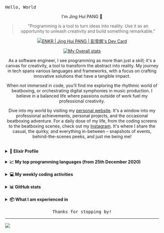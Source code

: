 
<samp>Hello, World</samp>

<div align="center">
<p>I'm Jing Hui PANG 👋</p>

> "Programming is a tool to turn ideas into reality. Use it as an opportunity to unleash creativity and build something remarkable."

<a href="https://app.daily.dev/enkr1"><img src="https://api.daily.dev/devcards/v2/qEmqwou2LLZkCiFiKgmtm.png?type=wide&r=4vn" width="652" alt="ENKR | Jing Hui PANG | 彭竞辉's Dev Card"/></a>

<!--
[![My LeetCode stats](https://leetcode-stats-six.vercel.app/api?username=enkr1&theme=dark)](https://leetcode.com/enkr1/)
-->
[![My Overall stats](https://wakatime.com/share/@enkr1/dea0a51c-6a03-4062-a236-8bfac2a6928c.svg)](https://wakatime.com/enkr1)

<p>
  As a software engineer, I see programming as more than just a skill; it's a canvas for creativity, a tool to transform the abstract into reality. My journey in tech spans various languages and frameworks, with a focus on crafting innovative solutions that have a tangible impact.
</p>
<p>
  When not immersed in code, you'll find me exploring the rhythmic world of beatboxing, or orchestrating digital symphonies in music production. I believe in a balanced life where passions outside of work fuel my professional creativity.
</p>
<p>
  Dive into my world by visiting my <a href="https://enkr1.github.io" target="_blank">personal website</a>. It's a window into my professional achievements, personal projects, and the occasional beatboxing adventure. For a daily dose of my life, from the coding screens to the beatboxing scenes, check out my <a href="https://www.instagram.com/enkr1/" target="_blank">Instagram</a>. It's where I share the casual, the quirky, and everything in-between – snapshots of events, behind-the-scenes peeks, and just me being me!
</p>

<!--
As a software engineer now at ByteDance, I view programming not just as a skill but as a canvas for creativity, transforming the abstract into tangible innovations. My tech journey spans various languages and frameworks, focusing on creating solutions that make a real-world impact.

Outside the digital realm, my passions lie in the rhythmic beats of beatboxing and the art of music production. I believe in a balanced life, where my hobbies outside work enhance my professional creativity.

Explore my world further on my personal website, showcasing my professional milestones, personal projects, and beatboxing escapades. For a glimpse into my daily life, from coding challenges to beatboxing rhythms, follow me on Instagram. It's a mix of the professional, the playful, and the uniquely me – from event highlights to behind-the-scenes glimpses and more.

作为字节跳动的软件工程师，我认为编程不仅仅是一项技能；它是创造力的画布，将抽象转化为现实的创新。我的技术旅程涵盖了各种语言和框架，专注于创建有实际影响的解决方案。

在数字世界之外，我对节奏口技和音乐制作的热情同样浓厚。我相信平衡的生活方式，业余爱好能够增强我的专业创造力。

通过访问我的个人网站深入了解我的世界，展示了我的职业成就、个人项目以及Beatbox冒险。要想一窥我的日常生活，从编码挑战到节奏口技，可以关注我的Instagram。那里有我专业的、有趣的、独一无二的我——从活动亮点到幕后花絮等等。


-->

</div>

<br/>

<details>
  <summary><b>🔮 Elixir Profile</b></summary>
  <br/>
  
```elixir
%User{
  first_name: "Jing Hui",
  last_name: "PANG",
  bio: "I am in love with Elixir right now",
  email: %Email{work: "enkr99@gmail.com", personal: "jinghuipang99@gmail.com"},
  roles: [
    %Role{title: "Software Engineer", inserted_at: ~N[2020-09-14 09:30:00]},
    %Role{title: "Beatboxer", inserted_at: ~N[2016-12-01 00:00:00]}
  ],
  interests: [
    %Interest{title: "Coding!"},
    %Interest{title: "Working out"},
    %Interest{title: "Music production"},
    %Interest{title: "Beatboxing"},
    %Interest{title: "Sleeping ... :skull:"}
  ],
  inserted_at: ~N[1999-12-06 00:00:00]
}
|> set_daily_routine(["code", "workout", "game", "beatbox", "sleep"])
```
 
</details> 

<br/>

<details>
  <summary><b>📈 My top programming languages (from 25th December 2020)</b></summary>
  <br/>
  <div align="center">
    <a href="https://wakatime.com/share/@enkr1/76ac6be3-7cf1-4f38-a07a-5828ae3e91db.svg">
      <img src="https://wakatime.com/share/@enkr1/76ac6be3-7cf1-4f38-a07a-5828ae3e91db.svg"/>
    </a>
  </div>
</details>

<br/>

<details>
  <summary><b>💻 My weekly coding activities</b></summary>
  <br/>
  <div align="center">
    <a href="https://wakatime.com/share/@enkr1/11de77a4-4749-4544-b914-668a67efd343.svg">
      <img src="https://wakatime.com/share/@enkr1/11de77a4-4749-4544-b914-668a67efd343.svg"/>
    </a>
  </div>
</details>
<br/>

<details>
    <summary><b>📊 GitHub stats</b></summary>
    <br>
    <img
    alt="enkr1's Github Stats"
    src="https://github-readme-stats.vercel.app/api?username=enkr1&show_icons=true&hide_border=true&count_private=true&show_icons=true&theme=tokyonight"
    style="width:50%;"
    />
</details>

<br>

<details>
    <summary><b>📦 What I am experienced in</b></summary>
    <br>
    <p align="center">
    <img src="/assets/images/yii_logo_light.svg" width="15%">
    </p>
    <p align="center">
    <img src="/assets/images/elixir-lang-ar21.svg" width="12%">
    </p>

<p align="center">
<img src="https://img.shields.io/badge/-PHP-black?style=flat&logo=php&logoColor=8993be">
<img src="https://img.shields.io/badge/-Flutter-black?style=flat&logo=flutter&logoColor=08C7FA">
<img src="https://img.shields.io/badge/-Elixir-black?style=flat&logo=elixir&logoColor=613178">
<img src="https://img.shields.io/badge/-Dart-black?style=flat&logo=dart&logoColor=0082C8">
<img src="https://img.shields.io/badge/-TypeScript-black?style=flat&logo=typescript&logoColor=0079CC">
<img src="https://img.shields.io/badge/-JavaScript-black?style=flat&logo=javascript&logoColor=eed718">
<img src="https://img.shields.io/badge/-Java-black?style=flat&logo=java&logoColor=F89820">
<img src="https://img.shields.io/badge/-C%23-black?style=flat&logo=c-sharp&logoColor=e6000d">
<img src="https://img.shields.io/badge/-JQuery-black?style=flat&logo=jquery&logoColor=blue">
<img src="https://img.shields.io/badge/-Terrfarorm-black?style=flat&logo=terraform&logoColor=603ADC">
</p>

<p align="center">
<img src="https://img.shields.io/badge/-HTML5-black?style=flat&logo=html5&logoColor=E34F26">
<img src="https://img.shields.io/badge/-CSS3-black?style=flat&logo=css3&logoColor=1572B6">
<img src="https://img.shields.io/badge/-Sass-black?style=flat&logo=sass&logoColor=cc6699">
<img src="https://img.shields.io/badge/-Bootstrap-black?style=flat&logo=bootstrap&logoColor=563D7C">
</p>

<p align="center">
<img src="https://img.shields.io/badge/-Git-black?style=flat&logo=git&logoColor=f34f29">
<img src="https://img.shields.io/badge/-Github-black?style=flat&logo=github&logoColor=FFFFFF">
<img src="https://img.shields.io/badge/-Android%20Studio-black?style=flat&logo=android%20studio&logoColor=669933">
<img src="https://img.shields.io/badge/-VS%20Code-black?style=flat&logo=visual%20studio%20code&logoColor=007ACC">
<img src="https://img.shields.io/badge/-Docker-black?style=flat&logo=docker&logoColor=0db7ed">
<img src="https://img.shields.io/badge/-WordPress-black?style=flat&logo=wordpress&logoColor=blue">
</p>

<p align="center">
<img src="https://img.shields.io/badge/-Photoshop-black?style=flat&logo=adobe-photoshop&logoColor=4FCCFE">
<img src="https://img.shields.io/badge/-Illustrator-black?style=flat&logo=adobe-illustrator&logoColor=F2781D">
<img src="https://img.shields.io/badge/-XD-black?style=flat&logo=adobe-XD&logoColor=FF61F6">
</p>

<!--   <img src="http://img.shields.io/badge/-Google%20Cloud%20Platform-4285F4?style=flat&logo=google%20cloud&logoColor=white"> -->
<!--   <img src="https://img.shields.io/badge/-React-000000?style=flat&logo=react&logoColor=00c8ff"> -->
<!-- <img src="https://img.shields.io/badge/-Progressive Web Apps-5A0FC8?style=flat"> -->
<!--   <img src="https://img.shields.io/badge/-C%20&%20C++-659ad2?style=flat&logo=c%2B%2B&logoColor=ffffff"> -->
<!--   <img src="https://img.shields.io/badge/-Python-black?style=flat&logo=python&logoColor=white">  -->

<!-- <h3 align="center">Software Development Life Cycle (SDLC)</h3> -->

<p align="center">
<img src="https://img.shields.io/badge/-Agile-5A0FC8?style=flat">
<img src="https://img.shields.io/badge/-KanBan-5A0FC8?style=flat">
<!--   <img src="https://img.shields.io/badge/-Agile-5A0FC8?style=flat">   -->
</p>

</details>

<br>

<div align="center">
  <samp>Thanks for stopping by!</samp>
</div>

<!--

---

<h4>References</h4>
<p>
  <i>
  <ul>
    <li>Statistics are generated using <a href="https://github.com/anmol098/waka-readme-stats">waka-readme-stats</a></li>
    <li>Icons and badges are provided by <a href="https://shields.io/">Shields.io</a></li>
  </ul>
  </i>
</p>

-->

<!-- <p align="center"> 
  <img src="https://user-images.githubusercontent.com/120065120/212209674-07b3685e-1127-4f42-9871-3a423d343fa2.svg"/> 
</p> -->

---

![](https://komarev.com/ghpvc/?username=enkr1&color=blueviolet)

